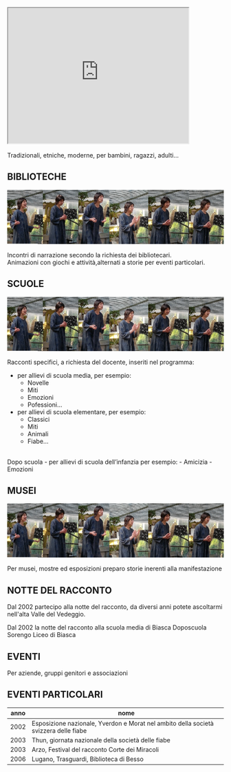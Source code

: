 <iframe width="420" height="315"
  src="https://www.youtube.com/embed/3XfKCpA2L1Y">
</iframe>



Tradizionali, etniche, moderne, per bambini, ragazzi, adulti... 


## BIBLIOTECHE
![](img/sequenza.png)

Incontri di narrazione secondo la richiesta dei bibliotecari. 
<br>
Animazioni con giochi e attivit&agrave;,alternati a storie per eventi particolari.

## SCUOLE
![](img/sequenza.png)

Racconti specifici, a richiesta del docente, inseriti nel programma:

- per allievi di scuola media, per esempio: 
    - Novelle
    - Miti
    - Emozioni
    - Pofessioni...
- per allievi di scuola elementare, per esempio: 
    - Classici
    - Miti
    - Animali
    - Fiabe...
<br>
Dopo scuola 
- per allievi di scuola dell’infanzia per esempio: 
    - Amicizia
    - Emozioni
                                                  
## MUSEI
![](img/sequenza.png)

Per musei, mostre ed esposizioni preparo storie inerenti alla manifestazione

## NOTTE DEL RACCONTO
Dal 2002 partecipo alla notte del racconto, da diversi anni potete ascoltarmi nell&apos;alta Valle del Vedeggio.

Dal 2002 la notte del racconto alla scuola media di Biasca
Doposcuola Sorengo
Liceo di Biasca


## EVENTI

Per aziende, gruppi genitori e associazioni

## EVENTI PARTICOLARI
| anno | nome |
|------|------|
|2002 |  Esposizione nazionale, Yverdon e Morat nel ambito della societ&agrave; svizzera delle fiabe |
|2003 |  Thun, giornata nazionale della societ&agrave; delle fiabe |
|2003 |  Arzo, Festival del racconto Corte dei Miracoli |
|2006 |  Lugano, Trasguardi, Biblioteca di Besso |
